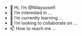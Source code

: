 - 👋 Hi, I’m @Nilayuosefi
- 👀 I’m interested in ...
- 🌱 I’m currently learning ...
- 💞️ I’m looking to collaborate on ...
- 📫 How to reach me ...

<!---
Nilayuosefi/Nilayuosefi is a ✨ special ✨ repository because its `README.md` (this file) appears on your GitHub profile.
You can click the Preview link to take a look at your changes.
--->
